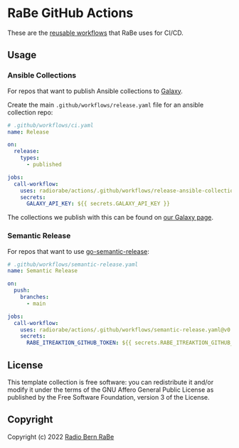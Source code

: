 # RaBe GitHub Actions

These are the [reusable workflows](https://docs.github.com/en/actions/using-workflows/reusing-workflows)
that RaBe uses for CI/CD.

## Usage

### Ansible Collections

For repos that want to publish Ansible collections to [Galaxy](https://galaxy.ansible.com).

Create the main `.github/workflows/release.yaml` file for an ansible collection repo:

```yaml
# .github/workflows/ci.yaml
name: Release

on:
  release:
    types:
      - published

jobs:
  call-workflow:
    uses: radiorabe/actions/.github/workflows/release-ansible-collection.yaml@v0.1.0
    secrets:
      GALAXY_API_KEY: ${{ secrets.GALAXY_API_KEY }}
```

The collections we publish with this can be found on [our Galaxy page](https://galaxy.ansible.com/radiorabe).

### Semantic Release

For repos that want to use [go-semantic-release](https://go-semantic-release.xyz):

```yaml
# .github/workflows/semantic-release.yaml
name: Semantic Release

on:
  push:
    branches:
      - main

jobs:
  call-workflow:
    uses: radiorabe/actions/.github/workflows/semantic-release.yaml@v0.1.0
    secrets:
      RABE_ITREAKTION_GITHUB_TOKEN: ${{ secrets.RABE_ITREAKTION_GITHUB_TOKEN }}
```
## License

This template collection is free software: you can redistribute it and/or modify it under
the terms of the GNU Affero General Public License as published by the Free
Software Foundation, version 3 of the License.

## Copyright

Copyright (c) 2022 [Radio Bern RaBe](http://www.rabe.ch)
